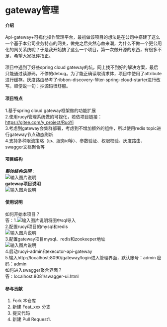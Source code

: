 # gateway管理

#### 介绍
Api-gateway+可视化操作管理平台，最初做该项目的想法是在公司中搭建了这么一个基于本公司业务特点的网关，做完之后突然心血来潮，为什么不做一个更公用化的网关系统呢？于是我开始搞了这么一个项目，第一次做开源的东西，有很多不足，希望大家批评指正。<br>
<br>
项目中遇到了好些spring cloud gateway的坑，网上找不到好的解决方案，最后只能通过读源码，不停的debug。为了能正确读取请求体，项目中使用了attribute进行缓存。灰度路由参考了ribbon-discovery-filter-spring-cloud-starter进行改写。顺便说一句：抄源码很舒服。
#### 项目特点
1.基于spring cloud gateway框架做的功能扩展<br>
2.使用ruoyi管理系统做的可视化，若依项目链接：https://gitee.com/y_project/RuoYi<br>
3.考虑到gateway会集群部署，考虑到不增加额外的组件，所以使用redis topic进行gateway节点动态刷新<br>
4.支持多种限流策略（ip、服务id等）、参数验证、权限校验、灰度路由、swagger文档聚合等<br>

#### 项目结构
  **_整体结构说明_**  :<br>
![输入图片说明](https://gitee.com/uploads/images/2019/0405/222816_b1a1b14f_1505497.png "TIM图片20190405222806.png")<br>
 **gateway项目说明** <br>
![输入图片说明](https://gitee.com/uploads/images/2019/0405/223516_1d15fc58_1505497.png "TIM图片20190405223506.png")<br>


#### 使用说明
 如何开始本项目？<br>
答：1.![输入图片说明](https://gitee.com/uploads/images/2019/0405/220859_aab976d9_1505497.png "屏幕截图.png")将图中sql导入<br>
    2.配置ruoyi项目的mysql和redis<br>
    ![输入图片说明](https://gitee.com/uploads/images/2019/0405/224453_a862b3bc_1505497.png "屏幕截图.png")<br>
    3.配置gateway项目mysql、redis和zookeeper地址<br>
    ![输入图片说明](https://gitee.com/uploads/images/2019/0405/224755_4385ec01_1505497.png "屏幕截图.png")<br>
    4.启动ruoyi-admin和executor-api-gateway<br>
    5.输入http://localhost:8090/gateway/login进入管理界面，默认账号：admin 密码：admin<br>
 如何进入swagger聚合界面？<br>
答：localhost:8081/swagger-ui.html<br>


#### 参与贡献

1. Fork 本仓库
2. 新建 Feat_xxx 分支
3. 提交代码
4. 新建 Pull Request1. 
